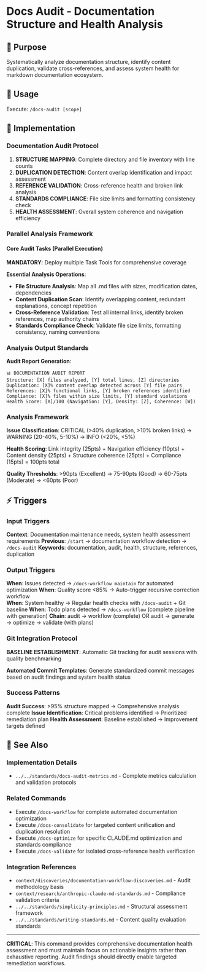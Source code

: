 # Docs Audit - Documentation Structure and Health Analysis

## 🎯 Purpose
Systematically analyze documentation structure, identify content duplication, validate cross-references, and assess system health for markdown documentation ecosystem.

## 🚀 Usage
Execute: `/docs-audit [scope]`

## 🔧 Implementation

### Documentation Audit Protocol
1. **STRUCTURE MAPPING**: Complete directory and file inventory with line counts
2. **DUPLICATION DETECTION**: Content overlap identification and impact assessment
3. **REFERENCE VALIDATION**: Cross-reference health and broken link analysis
4. **STANDARDS COMPLIANCE**: File size limits and formatting consistency check
5. **HEALTH ASSESSMENT**: Overall system coherence and navigation efficiency

### Parallel Analysis Framework

#### Core Audit Tasks (Parallel Execution)
**MANDATORY**: Deploy multiple Task Tools for comprehensive coverage

**Essential Analysis Operations**:
- **File Structure Analysis**: Map all .md files with sizes, modification dates, dependencies
- **Content Duplication Scan**: Identify overlapping content, redundant explanations, concept repetition
- **Cross-Reference Validation**: Test all internal links, identify broken references, map authority chains
- **Standards Compliance Check**: Validate file size limits, formatting consistency, naming conventions

### Analysis Output Standards
**Audit Report Generation**:
```
📊 DOCUMENTATION AUDIT REPORT
Structure: [X] files analyzed, [Y] total lines, [Z] directories
Duplication: [X]% content overlap detected across [Y] file pairs
References: [X]% functional links, [Y] broken references identified
Compliance: [X]% files within size limits, [Y] standard violations
Health Score: [X]/100 (Navigation: [Y], Density: [Z], Coherence: [W])
```

### Analysis Framework
**Issue Classification**: CRITICAL (>40% duplication, >10% broken links) → WARNING (20-40%, 5-10%) → INFO (<20%, <5%)

**Health Scoring**: Link integrity (25pts) + Navigation efficiency (10pts) + Content density (25pts) + Structure coherence (25pts) + Compliance (15pts) = 100pts total

**Quality Thresholds**: >90pts (Excellent) → 75-90pts (Good) → 60-75pts (Moderate) → <60pts (Poor)

## ⚡ Triggers

### Input Triggers
**Context**: Documentation maintenance needs, system health assessment requirements
**Previous**: `/start` → documentation workflow detection → `/docs-audit`
**Keywords**: documentation, audit, health, structure, references, duplication

### Output Triggers
**When**: Issues detected → `/docs-workflow maintain` for automated optimization
**When**: Quality score <85% → Auto-trigger recursive correction workflow  
**When**: System healthy → Regular health checks with `/docs-audit` + Git baseline
**When**: Todo plans detected → `/docs-workflow` (complete pipeline with generation)
**Chain**: audit → workflow (complete) OR audit → generate → optimize → validate (with plans)

### Git Integration Protocol
**BASELINE ESTABLISHMENT**: Automatic Git tracking for audit sessions with quality benchmarking

**Automated Commit Templates**: Generate standardized commit messages based on audit findings and system health status

### Success Patterns
**Audit Success**: >95% structure mapped → Comprehensive analysis complete
**Issue Identification**: Critical problems identified → Prioritized remediation plan
**Health Assessment**: Baseline established → Improvement targets defined

## 🔗 See Also

### Implementation Details
- `../../standards/docs-audit-metrics.md` - Complete metrics calculation and validation protocols

### Related Commands
- Execute `/docs-workflow` for complete automated documentation optimization
- Execute `/docs-consolidate` for targeted content unification and duplication resolution
- Execute `/docs-optimize` for specific CLAUDE.md optimization and standards compliance
- Execute `/docs-validate` for isolated cross-reference health verification

### Integration References
- `context/discoveries/documentation-workflow-discoveries.md` - Audit methodology basis
- `context/research/anthropic-claude-md-standards.md` - Compliance validation criteria
- `../../standards/simplicity-principles.md` - Structural assessment framework
- `../../standards/writing-standards.md` - Content quality evaluation standards

---

**CRITICAL**: This command provides comprehensive documentation health assessment and must maintain focus on actionable insights rather than exhaustive reporting. Audit findings should directly enable targeted remediation workflows.